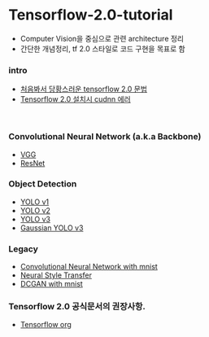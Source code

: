 # Tensorflow-2.0-tutorial
- Computer Vision을 중심으로 관련 architecture 정리
- 간단한 개념정리, tf 2.0 스타일로 코드 구현을 목표로 함

### intro
- [처음봐서 당황스러운 tensorflow 2.0 문법](https://github.com/Junhojuno/Tensorflow-2.0-tutorial/blob/master/00.new_method_summary.md)
- [Tensorflow 2.0 설치시 cudnn 에러](https://github.com/Junhojuno/Tensorflow-2.0-tutorial/blob/master/00_install_issue.md)
<br>

### Convolutional Neural Network (a.k.a Backbone)
- [VGG]()
- [ResNet]()

### Object Detection
- [YOLO v1]()
- [YOLO v2]()
- [YOLO v3]()
- [Gaussian YOLO v3]()


### Legacy
- [Convolutional Neural Network with mnist](https://github.com/Junhojuno/Tensorflow-2.0-tutorial/blob/master/01_CNN_2_0style.ipynb)
- [Neural Style Transfer]()
- [DCGAN with mnist](https://github.com/Junhojuno/Tensorflow-2.0-tutorial/blob/master/DCGAN_mnist.ipynb)

### Tensorflow 2.0 공식문서의 권장사항.
- [Tensorflow org](https://www.tensorflow.org/beta/guide/effective_tf2)

